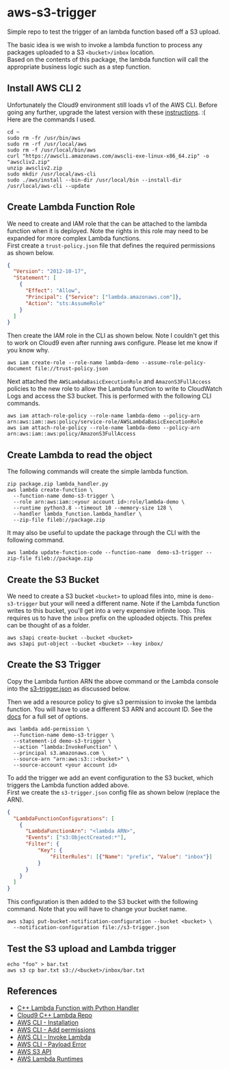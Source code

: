 # aws-s3-trigger
Simple repo to test the trigger of an lambda function based off a S3 upload.

The basic idea is we wish to invoke a lambda function to process any packages uploaded to a S3 `<bucket>/inbox` location.  
Based on the contents of this package, the lambda function will call the appropriate business logic such as a step function.

## Install AWS CLI 2
Unfortunately the Cloud9 environment still loads v1 of the AWS CLI. Before going any further, upgrade the latest version with these [instructions](https://docs.aws.amazon.com/cli/latest/userguide/install-cliv2-linux.html). :(   
Here are the commands I used.
```shell
cd ~
sudo rm -fr /usr/bin/aws 
sudo rm -rf /usr/local/aws
sudo rm -f /usr/local/bin/aws
curl "https://awscli.amazonaws.com/awscli-exe-linux-x86_64.zip" -o "awscliv2.zip"
unzip awscliv2.zip
sudo mkdir /usr/local/aws-cli
sudo ./aws/install --bin-dir /usr/local/bin --install-dir /usr/local/aws-cli --update
```

## Create Lambda Function Role
We need to create and IAM role that the can be attached to the lambda function when it is deployed. 
Note the rights in this role may need to be expanded for more complex Lambda functions.  
First create a `trust-policy.json` file that defines the required permissions as shown below.
```json
{
  "Version": "2012-10-17",
  "Statement": [
    {
      "Effect": "Allow",
      "Principal": {"Service": ["lambda.amazonaws.com"]},
      "Action": "sts:AssumeRole"
    }
  ]
}
```
Then create the IAM role in the CLI as shown below. Note I couldn't get this to work on Cloud9 even after running aws 
configure. Please let me know if you know why.

```shell
aws iam create-role --role-name lambda-demo --assume-role-policy-document file://trust-policy.json
```

Next attached the `AWSLambdaBasicExecutionRole` and `AmazonS3FullAccess` policies to the new role to allow the Lambda 
function to write to CloudWatch Logs and access the S3 bucket. This is performed with the following CLI commands.

```shell
aws iam attach-role-policy --role-name lambda-demo --policy-arn arn:aws:iam::aws:policy/service-role/AWSLambdaBasicExecutionRole
aws iam attach-role-policy --role-name lambda-demo --policy-arn arn:aws:iam::aws:policy/AmazonS3FullAccess
```

## Create Lambda to read the object 
The following commands will create the simple lambda function.
```shell
zip package.zip lambda_handler.py
aws lambda create-function \
  --function-name demo-s3-trigger \
  --role arn:aws:iam::<your account id>:role/lambda-demo \
  --runtime python3.8 --timeout 10 --memory-size 128 \
  --handler lambda_function.lambda_handler \
  --zip-file fileb://package.zip
```

It may also be useful to update the package through the CLI with the following command.
```shell
aws lambda update-function-code --function-name  demo-s3-trigger --zip-file fileb://package.zip
```

## Create the S3 Bucket
We need to create a S3 bucket `<bucket>` to upload files into, mine is `demo-s3-trigger` but your will need a different name. Note if the Lambda function writes to this bucket, you'll get into a 
very expensive infinite loop. This requires us to have the `inbox` prefix on the uploaded objects. This prefex can be thought of as a folder.
```shell
aws s3api create-bucket --bucket <bucket>
aws s3api put-object --bucket <bucket> --key inbox/
```


## Create the S3 Trigger
Copy the Lambda funtion ARN the above command or the Lambda console into the [s3-trigger.json](s3-trigger.json) as discussed below.

Then we add a resource policy to give s3 permission to invoke the lambda function. You will have to use a different S3 
ARN and account ID. See the [docs](https://awscli.amazonaws.com/v2/documentation/api/latest/reference/lambda/add-permission.html) 
for a full set of options.

```shell
aws lambda add-permission \
  --function-name demo-s3-trigger \
  --statement-id demo-s3-trigger \
  --action "lambda:InvokeFunction" \
  --principal s3.amazonaws.com \
  --source-arn "arn:aws:s3:::<bucket>" \
  --source-account <your account id>
```

To add the trigger we add an event configuration to the S3 bucket, which triggers the Lambda function added above.  
First we create the `s3-trigger.json` config file as shown below (replace the ARN).
```json
{
  "LambdaFunctionConfigurations": [
    {
      "LambdaFunctionArn": "<lambda ARN>",
      "Events": ["s3:ObjectCreated:*"],
      "Filter": {
          "Key": {
              "FilterRules": [{"Name": "prefix", "Value": "inbox"}]
          }
      }
    }
  ]
}
```
This configuration is then added to the S3 bucket with the following command. Note that you will have to change your 
bucket name.

```shell
aws s3api put-bucket-notification-configuration --bucket <bucket> \ 
  --notification-configuration file://s3-trigger.json
```

## Test the S3 upload and Lambda trigger
```shell
echo "foo" > bar.txt
aws s3 cp bar.txt s3://<bucket>/inbox/bar.txt
```


## References
- [C++ Lambda Function with Python Handler](https://github.com/daniel-fudge/aws-lambda-cpp-python#make-iam-role-for-the-lambda-function)
- [Cloud9 C++ Lambda Repo](https://github.com/daniel-fudge/aws-lambda-cpp-cloud9)
- [AWS CLI - Installation](https://docs.aws.amazon.com/cli/latest/userguide/install-cliv2-linux.html)
- [AWS CLI - Add permissions](https://awscli.amazonaws.com/v2/documentation/api/latest/reference/lambda/add-permission.html)
- [AWS CLI - Invoke Lambda](https://docs.aws.amazon.com/cli/latest/reference/lambda/invoke.html#examples)
- [AWS CLI - Payload Error](https://stackoverflow.com/questions/60310607/amazon-aws-cli-not-allowing-valid-json-in-payload-parameter)
- [AWS S3 API](https://awscli.amazonaws.com/v2/documentation/api/latest/reference/s3api/put-bucket-notification-configuration.html)
- [AWS Lambda Runtimes](https://docs.aws.amazon.com/lambda/latest/dg/lambda-runtimes.html)
